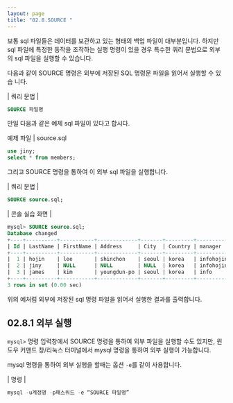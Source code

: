 ```yaml
---
layout: page
title: "02.8.SOURCE "
--- 
```

보통 sql 파일들은 데이터를 보관하고 있는 형태의 백업 파일이 대부분입니다. 하지만 sql 파일에 특정한 동작을 조작하는 실행 명령이 있을 경우 특수한 쿼리 문법으로 외부의 sql 파일을 실행할 수 있습니다.  

다음과 같이 SOURCE 명령은 외부에 저장된 SQL 명령문 파일을 읽어서 실행할 수 있습 니다.  

| 쿼리 문법 | 
```sql
SOURCE 파일명 
```

만일 다음과 같은 예제 sql 파일이 있다고 합시다. 

예제 파일 | source.sql 
```sql
use jiny;
select * from members;
```

그리고 SOURCE 명령을 통하여 이 외부 sql 파일을 실행합니다.  

| 쿼리 문법 | 
```sql
SOURCE source.sql; 
```

| 콘솔 실습 화면 | 
```sql
mysql> SOURCE source.sql;
Database changed
+----+----------+-----------+-------------+-------+---------+-----------+-------------------+
| Id | LastName | FirstName | Address     | City  | Country | manager   | email             |
+----+----------+-----------+-------------+-------+---------+-----------+-------------------+
|  1 | hojin    | lee       | shinchon    | seoul | korea   | infohojin | hojin@jinyphp.com |
|  2 | jiny     | NULL      | NULL        | NULL  | korea   | infohojin | jiny@jinyphp.com  |
|  3 | james    | kim       | youngdun-po | seoul | korea   | info      | james@jinyphp.com |
+----+----------+-----------+-------------+-------+---------+-----------+-------------------+
3 rows in set (0.00 sec)
```

위의 예처럼 외부에 저장된 sql 명령 파일을 읽어서 실행한 결과를 출력합니다. 


## 02.8.1 외부 실행 
`mysql>` 명령 입력창에서 SOURCE 명령을 통하여 외부 파일을 실행할 수도 있지만, 윈 도우 커맨드 창/리눅스 터미널에서 mysql 명령을 통하여 외부 실행이 가능합니다.  

mysql 명령을 통하여 외부 실행을 할때는 옵션 `-e`를 같이 사용합니다. 

| 명령 | 
```sql
mysql -u계정명 -p패스워드 -e “SOURCE 파일명” 
```

